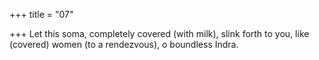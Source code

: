 +++
title = "07"

+++
Let this soma, completely covered (with milk), slink forth to you, like (covered) women (to a rendezvous), o boundless Indra.  